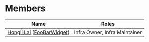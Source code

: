 # Members

| Name                                     | Roles             |
|------------------------------------------|-------------------|
| [Hongli Lai](mailto:honglilai@gmail.com) ([FooBarWidget](https://github.com/FooBarWidget)) | Infra Owner, Infra Maintainer |
